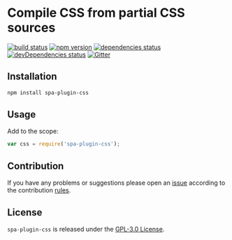 Compile CSS from partial CSS sources
====================================

[![build status](https://img.shields.io/travis/spasdk/plugin-css.svg?style=flat-square)](https://travis-ci.org/spasdk/plugin-css)
[![npm version](https://img.shields.io/npm/v/spa-plugin-css.svg?style=flat-square)](https://www.npmjs.com/package/spa-plugin-css)
[![dependencies status](https://img.shields.io/david/spasdk/plugin-css.svg?style=flat-square)](https://david-dm.org/spasdk/plugin-css)
[![devDependencies status](https://img.shields.io/david/dev/spasdk/plugin-css.svg?style=flat-square)](https://david-dm.org/spasdk/plugin-css?type=dev)
[![Gitter](https://img.shields.io/badge/gitter-join%20chat-blue.svg?style=flat-square)](https://gitter.im/DarkPark/spasdk)


## Installation ##

```bash
npm install spa-plugin-css
```


## Usage ##

Add to the scope:

```js
var css = require('spa-plugin-css');
```


## Contribution ##

If you have any problems or suggestions please open an [issue](https://github.com/spasdk/plugin-css/issues)
according to the contribution [rules](.github/contributing.md).


## License ##

`spa-plugin-css` is released under the [GPL-3.0 License](http://opensource.org/licenses/GPL-3.0).
